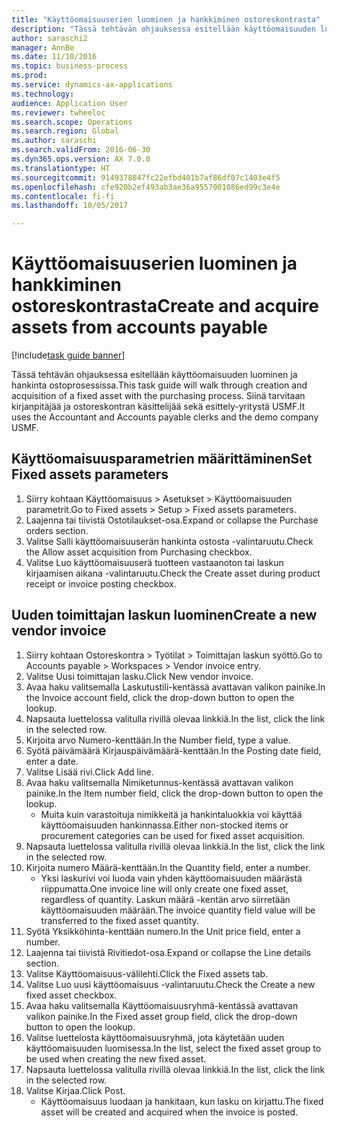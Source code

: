 ```yaml
--- 
title: "Käyttöomaisuuserien luominen ja hankkiminen ostoreskontrasta"
description: "Tässä tehtävän ohjauksessa esitellään käyttöomaisuuden luominen ja hankinta ostoprosessissa."
author: saraschi2
manager: AnnBe
ms.date: 11/10/2016
ms.topic: business-process
ms.prod: 
ms.service: dynamics-ax-applications
ms.technology: 
audience: Application User
ms.reviewer: twheeloc
ms.search.scope: Operations
ms.search.region: Global
ms.author: saraschi
ms.search.validFrom: 2016-06-30
ms.dyn365.ops.version: AX 7.0.0
ms.translationtype: HT
ms.sourcegitcommit: 9149378047fc22efbd401b7af86df07c1403e4f5
ms.openlocfilehash: cfe920b2ef493ab3ae36a9557001086ed99c3e4e
ms.contentlocale: fi-fi
ms.lasthandoff: 10/05/2017

---
```

# <a name="create-and-acquire-assets-from-accounts-payable"></a><span data-ttu-id="db4c3-103">Käyttöomaisuuserien luominen ja hankkiminen ostoreskontrasta</span><span class="sxs-lookup"><span data-stu-id="db4c3-103">Create and acquire assets from accounts payable</span></span>

[!include[task guide banner](../../includes/task-guide-banner.md)]

<span data-ttu-id="db4c3-104">Tässä tehtävän ohjauksessa esitellään käyttöomaisuuden luominen ja hankinta ostoprosessissa.</span><span class="sxs-lookup"><span data-stu-id="db4c3-104">This task guide will walk through creation and acquisition of a fixed asset with the purchasing process.</span></span> <span data-ttu-id="db4c3-105">Siinä tarvitaan kirjanpitäjää ja ostoreskontran käsittelijää sekä esittely-yritystä USMF.</span><span class="sxs-lookup"><span data-stu-id="db4c3-105">It uses the Accountant and Accounts payable clerks and the demo company USMF.</span></span>


## <a name="set-fixed-assets-parameters"></a><span data-ttu-id="db4c3-106">Käyttöomaisuusparametrien määrittäminen</span><span class="sxs-lookup"><span data-stu-id="db4c3-106">Set Fixed assets parameters</span></span>
1. <span data-ttu-id="db4c3-107">Siirry kohtaan Käyttöomaisuus > Asetukset > Käyttöomaisuuden parametrit.</span><span class="sxs-lookup"><span data-stu-id="db4c3-107">Go to Fixed assets > Setup > Fixed assets parameters.</span></span>
2. <span data-ttu-id="db4c3-108">Laajenna tai tiivistä Ostotilaukset-osa.</span><span class="sxs-lookup"><span data-stu-id="db4c3-108">Expand or collapse the Purchase orders section.</span></span>
3. <span data-ttu-id="db4c3-109">Valitse Salli käyttöomaisuuserän hankinta ostosta -valintaruutu.</span><span class="sxs-lookup"><span data-stu-id="db4c3-109">Check the Allow asset acquisition from Purchasing checkbox.</span></span>
4. <span data-ttu-id="db4c3-110">Valitse Luo käyttöomaisuuserä tuotteen vastaanoton tai laskun kirjaamisen aikana -valintaruutu.</span><span class="sxs-lookup"><span data-stu-id="db4c3-110">Check the Create asset during product receipt or invoice posting checkbox.</span></span>

## <a name="create-a-new-vendor-invoice"></a><span data-ttu-id="db4c3-111">Uuden toimittajan laskun luominen</span><span class="sxs-lookup"><span data-stu-id="db4c3-111">Create a new vendor invoice</span></span>
1. <span data-ttu-id="db4c3-112">Siirry kohtaan Ostoreskontra > Työtilat > Toimittajan laskun syöttö.</span><span class="sxs-lookup"><span data-stu-id="db4c3-112">Go to Accounts payable > Workspaces > Vendor invoice entry.</span></span>
2. <span data-ttu-id="db4c3-113">Valitse Uusi toimittajan lasku.</span><span class="sxs-lookup"><span data-stu-id="db4c3-113">Click New vendor invoice.</span></span>
3. <span data-ttu-id="db4c3-114">Avaa haku valitsemalla Laskutustili-kentässä avattavan valikon painike.</span><span class="sxs-lookup"><span data-stu-id="db4c3-114">In the Invoice account field, click the drop-down button to open the lookup.</span></span>
4. <span data-ttu-id="db4c3-115">Napsauta luettelossa valitulla rivillä olevaa linkkiä.</span><span class="sxs-lookup"><span data-stu-id="db4c3-115">In the list, click the link in the selected row.</span></span>
5. <span data-ttu-id="db4c3-116">Kirjoita arvo Numero-kenttään.</span><span class="sxs-lookup"><span data-stu-id="db4c3-116">In the Number field, type a value.</span></span>
6. <span data-ttu-id="db4c3-117">Syötä päivämäärä Kirjauspäivämäärä-kenttään.</span><span class="sxs-lookup"><span data-stu-id="db4c3-117">In the Posting date field, enter a date.</span></span>
7. <span data-ttu-id="db4c3-118">Valitse Lisää rivi.</span><span class="sxs-lookup"><span data-stu-id="db4c3-118">Click Add line.</span></span>
8. <span data-ttu-id="db4c3-119">Avaa haku valitsemalla Nimiketunnus-kentässä avattavan valikon painike.</span><span class="sxs-lookup"><span data-stu-id="db4c3-119">In the Item number field, click the drop-down button to open the lookup.</span></span>
    * <span data-ttu-id="db4c3-120">Muita kuin varastoituja nimikkeitä ja hankintaluokkia voi käyttää käyttöomaisuuden hankinnassa.</span><span class="sxs-lookup"><span data-stu-id="db4c3-120">Either non-stocked items or procurement categories can be used for fixed asset acquisition.</span></span>  
9. <span data-ttu-id="db4c3-121">Napsauta luettelossa valitulla rivillä olevaa linkkiä.</span><span class="sxs-lookup"><span data-stu-id="db4c3-121">In the list, click the link in the selected row.</span></span>
10. <span data-ttu-id="db4c3-122">Kirjoita numero Määrä-kenttään.</span><span class="sxs-lookup"><span data-stu-id="db4c3-122">In the Quantity field, enter a number.</span></span>
    * <span data-ttu-id="db4c3-123">Yksi laskurivi voi luoda vain yhden käyttöomaisuuden määrästä riippumatta.</span><span class="sxs-lookup"><span data-stu-id="db4c3-123">One invoice line will only create one fixed asset, regardless of quantity.</span></span>  <span data-ttu-id="db4c3-124">Laskun määrä -kentän arvo siirretään käyttöomaisuuden määrään.</span><span class="sxs-lookup"><span data-stu-id="db4c3-124">The invoice quantity field value will be transferred to the fixed asset quantity.</span></span>  
11. <span data-ttu-id="db4c3-125">Syötä Yksikköhinta-kenttään numero.</span><span class="sxs-lookup"><span data-stu-id="db4c3-125">In the Unit price field, enter a number.</span></span>
12. <span data-ttu-id="db4c3-126">Laajenna tai tiivistä Rivitiedot-osa.</span><span class="sxs-lookup"><span data-stu-id="db4c3-126">Expand or collapse the Line details section.</span></span>
13. <span data-ttu-id="db4c3-127">Valitse Käyttöomaisuus-välilehti.</span><span class="sxs-lookup"><span data-stu-id="db4c3-127">Click the Fixed assets tab.</span></span>
14. <span data-ttu-id="db4c3-128">Valitse Luo uusi käyttöomaisuus -valintaruutu.</span><span class="sxs-lookup"><span data-stu-id="db4c3-128">Check the Create a new fixed asset checkbox.</span></span>
15. <span data-ttu-id="db4c3-129">Avaa haku valitsemalla Käyttöomaisuusryhmä-kentässä avattavan valikon painike.</span><span class="sxs-lookup"><span data-stu-id="db4c3-129">In the Fixed asset group field, click the drop-down button to open the lookup.</span></span>
16. <span data-ttu-id="db4c3-130">Valitse luettelosta käyttöomaisuusryhmä, jota käytetään uuden käyttöomaisuuden luomisessa.</span><span class="sxs-lookup"><span data-stu-id="db4c3-130">In the list, select the fixed asset group to be used when creating the new fixed asset.</span></span>
17. <span data-ttu-id="db4c3-131">Napsauta luettelossa valitulla rivillä olevaa linkkiä.</span><span class="sxs-lookup"><span data-stu-id="db4c3-131">In the list, click the link in the selected row.</span></span>
18. <span data-ttu-id="db4c3-132">Valitse Kirjaa.</span><span class="sxs-lookup"><span data-stu-id="db4c3-132">Click Post.</span></span>
    * <span data-ttu-id="db4c3-133">Käyttöomaisuus luodaan ja hankitaan, kun lasku on kirjattu.</span><span class="sxs-lookup"><span data-stu-id="db4c3-133">The fixed asset will be created and acquired when the invoice is posted.</span></span>  


